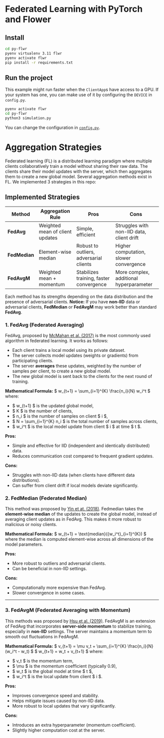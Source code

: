 # Federated Learning with PyTorch and Flower


## Install

```bash
cd py-flwr
pyenv virtualenv 3.11 flwr
pyenv activate flwr
pip install -r requirements.txt
```

## Run the project

This example might run faster when the `ClientApp`s have access to a GPU.
If your system has one, you can make use of it by configuring the `DEVICE` in `config.py`.


```bash
pyenv activate flwr
cd py-flwr
python3 simulation.py
```

You can change the configuration in [`config.py`](config.py).

# Aggregation Strategies

Federated learning (FL) is a distributed learning paradigm where multiple clients collaboratively train a model without sharing their raw data.
The clients share their model updates with the server, which then aggregates them to create a new global model.
Several aggregation methods exist in FL.
We implemented 3 strategies in this repo:

## Implemented Strategies

| Method    | Aggregation Rule | Pros | Cons |
|-----------|----------------|------|------|
| **FedAvg** | Weighted mean of client updates | Simple, efficient | Struggles with non-IID data, client drift |
| **FedMedian** | Element-wise median | Robust to outliers, adversarial clients | Higher computation, slower convergence |
| **FedAvgM** | Weighted mean + momentum | Stabilizes training, faster convergence | More complex, additional hyperparameter |

Each method has its strengths depending on the data distribution and the presence of adversarial clients.
**Notice:** If you have **non-IID** data or adversarial clients, **FedMedian** or **FedAvgM** may work better than standard **FedAvg**.



### 1. FedAvg (Federated Averaging)

FedAvg, proposed by [McMahan et al. (2017)](https://arxiv.org/abs/1602.05629) is the most commonly used algorithm in federated learning.
It works as follows:
- Each client trains a local model using its private dataset.
- The server collects model updates (weights or gradients) from participating clients.
- The server **averages** these updates, weighted by the number of samples per client, to create a new global model.
- The new global model is sent back to the clients for the next round of training.


**Mathematical Formula:**
$
w_{t+1} = \sum_{i=1}^{K} \frac{n_i}{N} w_i^t
$
where:
- $ w_{t+1} $ is the updated global model,
- $ K $ is the number of clients,
- $ n_i $ is the number of samples on client $ i $,
- $ N = \sum_{i=1}^{K} n_i $ is the total number of samples across clients,
- $ w_i^t $ is the local model update from client $ i $ at time $ t $.

**Pros:**
- Simple and effective for IID (independent and identically distributed) data.
- Reduces communication cost compared to frequent gradient updates.

**Cons:**
- Struggles with non-IID data (when clients have different data distributions).
- Can suffer from client drift if local models deviate significantly.


### 2. FedMedian (Federated Median)

This method was proposed by [Yin et at. (2018)](https://arxiv.org/abs/1803.01498).
Fedmedian takes the **element-wise median** of the updates to create the global model, instead of averaging client updates as in FedAvg.
This makes it more robust to malicious or noisy clients.

**Mathematical Formula:**
$
w_{t+1} = \text{median}(\{w_i^t\}_{i=1}^{K})
$
where the median is computed element-wise across all dimensions of the model parameters.

**Pros:**
- More robust to outliers and adversarial clients.
- Can be beneficial in non-IID settings.

**Cons:**
- Computationally more expensive than FedAvg.
- Slower convergence in some cases.

---

### 3. FedAvgM (Federated Averaging with Momentum)

This methods was proposed by [Hsu et al. (2019)](https://arxiv.org/abs/1909.06335).
FedAvgM is an extension of FedAvg that incorporates **server-side momentum** to stabilize training, especially in **non-IID** settings.
The server maintains a momentum term to smooth out fluctuations in FedAvgM.

**Mathematical Formula:**
$
v_{t+1} = \mu v_t + \sum_{i=1}^{K} \frac{n_i}{N} (w_i^t - w_t)
$
$
w_{t+1} = w_t + v_{t+1}
$
where:
- $ v_t $ is the momentum term,
- $ \mu $ is the momentum coefficient (typically 0.9),
- $ w_t $ is the global model at time $ t $,
- $ w_i^t $ is the local update from client $ i $.

**Pros:**
- Improves convergence speed and stability.
- Helps mitigate issues caused by non-IID data.
- More robust to local updates that vary significantly.

**Cons:**
- Introduces an extra hyperparameter (momentum coefficient).
- Slightly higher computation cost at the server.
